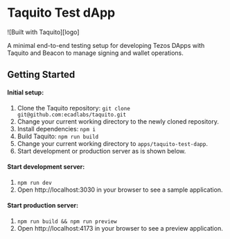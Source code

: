 # Taquito Test dApp

![Built with Taquito][logo]

A minimal end-to-end testing setup for developing Tezos DApps with Taquito and Beacon to manage signing and wallet operations.
## Getting Started
#### Initial setup:
1. Clone the Taquito repository: `git clone git@github.com:ecadlabs/taquito.git`
1. Change your current working directory to the newly cloned repository.
1. Install dependencies: `npm i`
1. Build Taquito: `npm run build`
1. Change your current working directory to `apps/taquito-test-dapp`.
1. Start development or production server as is shown below.

#### Start development server:
1. `npm run dev`
1. Open http://localhost:3030 in your browser to see a sample application.

#### Start production server:
1. `npm run build && npm run preview`
1. Open http://localhost:4173 in your browser to see a preview application.
